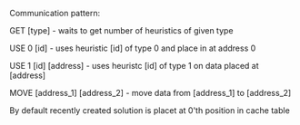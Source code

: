 Communication pattern:

GET [type] - waits to get number of heuristics of given type

USE 0 [id] - uses heuristic [id] of type 0 and place in at address 0

USE 1 [id] [address] - uses heuristc [id] of type 1 on data placed at [address]

MOVE [address_1] [address_2] - move data from [address_1] to [address_2]

By default recently created solution is placet at 0'th position in cache table
